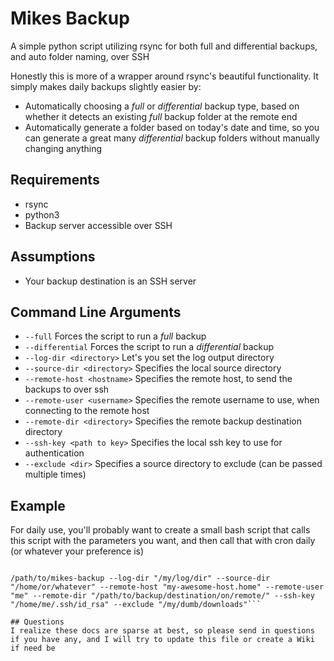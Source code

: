 # Mikes Backup
A simple python script utilizing rsync for both full and differential backups, and auto folder naming, over SSH

Honestly this is more of a wrapper around rsync's beautiful functionality. It simply makes daily backups slightly easier by:
* Automatically choosing a *full* or *differential* backup type, based on whether it detects an existing *full* backup folder at the remote end
* Automatically generate a folder based on today's date and time, so you can generate a great many *differential* backup folders without manually changing anything

## Requirements
* rsync
* python3
* Backup server accessible over SSH

## Assumptions
* Your backup destination is an SSH server

## Command Line Arguments
* ```--full``` Forces the script to run a *full* backup
* ```--differential``` Forces the script to run a *differential* backup
* ```--log-dir <directory>``` Let's you set the log output directory
* ```--source-dir <directory>``` Specifies the local source directory
* ```--remote-host <hostname>``` Specifies the remote host, to send the backups to over ssh
* ```--remote-user <username>``` Specifies the remote username to use, when connecting to the remote host
* ```--remote-dir <directory>``` Specifies the remote backup destination directory
* ```--ssh-key <path to key>``` Specifies the local ssh key to use for authentication
* ```--exclude <dir>``` Specifies a source directory to exclude (can be passed multiple times)

##  Example
For daily use, you'll probably want to create a small bash script that calls this script with the parameters you want, and then call that with cron daily (or whatever your preference is)
```#!/bin/bash

/path/to/mikes-backup --log-dir "/my/log/dir" --source-dir "/home/or/whatever" --remote-host "my-awesome-host.home" --remote-user "me" --remote-dir "/path/to/backup/destination/on/remote/" --ssh-key "/home/me/.ssh/id_rsa" --exclude "/my/dumb/downloads"```

## Questions
I realize these docs are sparse at best, so please send in questions if you have any, and I will try to update this file or create a Wiki if need be

